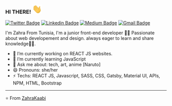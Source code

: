 ### HI THERE! <img src="https://github.com/ABSphreak/ABSphreak/blob/master/gifs/Hi.gif" width="30px">

[![Twitter Badge](https://img.shields.io/badge/-@zahrakaabi13-1ca0f1?style=flat-square&labelColor=1ca0f1&logo=twitter&logoColor=white&link=https://twitter.com/zahrakaabi13)](https://twitter.com/zahrakaabi13) [![Linkedin Badge](https://img.shields.io/badge/zahra-kaabi-blue?style=flat-square&logo=Linkedin&logoColor=white&link=https://www.linkedin.com/in/zahra-kaabi/)](https://www.linkedin.com/in/zahra-kaabi/) [![Medium Badge](https://img.shields.io/badge/-@zahrakaabi-000000?style=flat-square&labelColor=black&logo=Medium&link=https://medium.com/@zahrakaabi/)](https://medium.com/@zahrakaabi/)
[![Gmail Badge](https://img.shields.io/badge/-kaabizahra@gmail.com-c14438?style=flat-square&logo=Gmail&logoColor=white&link=mailto:kaabizahra@gmail.com)](mailto:kaabizahra@gmail.com)

I'm Zahra From Tunisia, I'm a junior front-end developer 👨‍💻 Passionate about web developement and design. always eager to learn and share knowledge🏄‍♂️. 

- 🔭 I’m currently working on REACT JS websites.
- 🌱 I’m currently learning JavaScript
- 💬 Ask me about: tech, art, anime [Naruto]
- 😄 Pronouns: she/her
- ⚡ Techs: REACT JS, Javascript, SASS, CSS, Gatsby, Material UI, APIs, NPM, HTML, Bootstrap


---
⭐️ From [ZahraKaabi](https://github.com/zahrakaabi)
